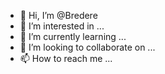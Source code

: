 - 👋 Hi, I’m @Bredere
- 👀 I’m interested in ...
- 🌱 I’m currently learning ...
- 💞️ I’m looking to collaborate on ...
- 📫 How to reach me ...

<!---
Bredere/Bredere is a ✨ special ✨ repository because its `README.md` (this file) appears on your GitHub profile.
You can click the Preview link to take a look at your changes.
--->
